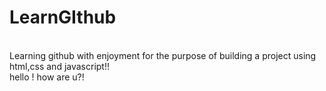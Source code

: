 # LearnGIthub
<br>
Learning github with enjoyment for the purpose of building a project using html,css and javascript!!
<br>
hello ! how are u?!
